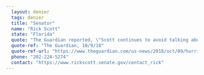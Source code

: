 ```yaml
---
  layout: denier
  tags: denier
  title: "Senator"
  name: "Rick Scott"
  state: "Florida"
  quote: "The Guardian reported, \"Scott continues to avoid talking about climate change on the campaign trail, often using the explanation 'I’m not a scientist' to dodge awkward questions.\""
  quote-ref: "The Guardian, 10/9/18"
  quote-ref-url: "https://www.theguardian.com/us-news/2018/oct/09/hurricane-michael-rick-scott-climate-record-slammed"
  phone: "202-224-5274"
  contact: "https://www.rickscott.senate.gov/contact_rick"
---
```


